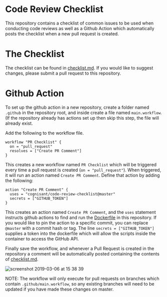 # Code Review Checklist

This repository contains a checklist of common issues to be used when conducting code reviews as well as a Github Action which automatically posts the checklist when a new pull request is created.

# The Checklist

The checklist can be found in [checklist.md](./checklist.md). If you would like to suggest changes, please submit a pull request to this repository.

# Github Action

To set up the github action in a new repository, create a folder named `.github` in the repository root, and inside create a file named `main.workflow`. (If the repository already has actions set up then skip this step, the file will already exist.

Add the following to the workflow file.

```
workflow "PR Checklist" {
  on = "pull_request"
  resolves = ["Create PR Comment"]
}
```

This creates a new workflow named `PR Checklist` which will be triggered every time a pull request is created (`on = "pull_request"`). When triggered, it will run an action named `Create PR Comment`. Define that action by adding the following:

```
action "Create PR Comment" {
  uses = "cognisant/code-review-checklist@master"
  secrets = ["GITHUB_TOKEN"]
}
```

This creates an action named `Create PR Comment`, and the `uses` statement instructs github actions to find and run the [Dockerfile](./Dockerfile) in this repository. If you would like to pin the action to a specific commit, you can replace `@master` with a commit hash or tag. The line `secrets = ["GITHUB_TOKEN"]` supplies a token into the dockerfile which will allow the scripts inside the container to access the GitHub API.

Finally save the workflow, and whenever a Pull Request is created in the repository a comment will be automatically posted containing the contents of [checklist.md](./checklist.md).

![screenshot 2019-03-06 at 15 38 39](https://user-images.githubusercontent.com/548432/53967984-234aa780-40ee-11e9-9474-6c67ac39a70b.png)

NOTE: The workflow will only execute for pull requests on branches which contain `.github/main.workflow`, so any existing branches will need to be updated if you have made these changes on master.
